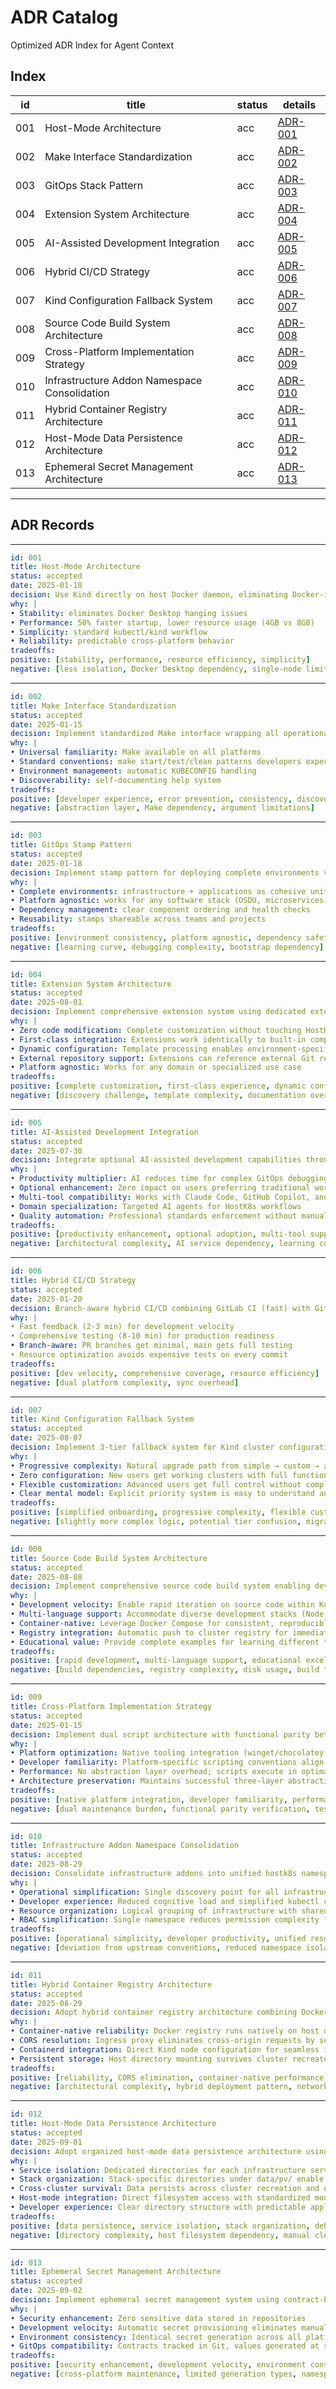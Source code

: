 # ADR Catalog

Optimized ADR Index for Agent Context

## Index

| id  | title                               | status | details |
| --- | ----------------------------------- | ------ | ------- |
| 001 | Host-Mode Architecture              | acc    | [ADR-001](001-host-mode-architecture.md) |
| 002 | Make Interface Standardization      | acc    | [ADR-002](002-make-interface-standardization.md) |
| 003 | GitOps Stack Pattern                | acc    | [ADR-003](003-gitops-stack-pattern.md) |
| 004 | Extension System Architecture       | acc    | [ADR-004](004-extension-system-architecture.md) |
| 005 | AI-Assisted Development Integration | acc    | [ADR-005](005-ai-assisted-development-integration.md) |
| 006 | Hybrid CI/CD Strategy               | acc    | [ADR-006](006-hybrid-ci-cd-strategy.md) |
| 007 | Kind Configuration Fallback System | acc    | [ADR-007](007-kind-configuration-fallback-system.md) |
| 008 | Source Code Build System Architecture | acc    | [ADR-008](008-source-code-build-system.md) |
| 009 | Cross-Platform Implementation Strategy | acc    | [ADR-009](009-cross-platform-implementation-strategy.md) |
| 010 | Infrastructure Addon Namespace Consolidation | acc    | [ADR-010](010-infrastructure-addon-namespace-consolidation.md) |
| 011 | Hybrid Container Registry Architecture | acc    | [ADR-011](011-hybrid-container-registry-architecture.md) |
| 012 | Host-Mode Data Persistence Architecture | acc    | [ADR-012](012-host-mode-data-persistence-architecture.md) |
| 013 | Ephemeral Secret Management Architecture | acc    | [ADR-013](013-ephemeral-secret-management-architecture.md) |

---

## ADR Records

--------------------------------------------
```yaml
id: 001
title: Host-Mode Architecture
status: accepted
date: 2025-01-10
decision: Use Kind directly on host Docker daemon, eliminating Docker-in-Docker complexity.
why: |
• Stability: eliminates Docker Desktop hanging issues
• Performance: 50% faster startup, lower resource usage (4GB vs 8GB)
• Simplicity: standard kubectl/kind workflow
• Reliability: predictable cross-platform behavior
tradeoffs:
positive: [stability, performance, resource efficiency, simplicity]
negative: [less isolation, Docker Desktop dependency, single-node limitation]
```

--------------------------------------------
```yaml
id: 002
title: Make Interface Standardization
status: accepted
date: 2025-01-15
decision: Implement standardized Make interface wrapping all operational scripts with consistent conventions.
why: |
• Universal familiarity: Make available on all platforms
• Standard conventions: make start/test/clean patterns developers expect
• Environment management: automatic KUBECONFIG handling
• Discoverability: self-documenting help system
tradeoffs:
positive: [developer experience, error prevention, consistency, discoverability]
negative: [abstraction layer, Make dependency, argument limitations]
```

--------------------------------------------
```yaml
id: 003
title: GitOps Stamp Pattern
status: accepted
date: 2025-01-18
decision: Implement stamp pattern for deploying complete environments via Flux with component/application separation.
why: |
• Complete environments: infrastructure + applications as cohesive units
• Platform agnostic: works for any software stack (OSDU, microservices, etc.)
• Dependency management: clear component ordering and health checks
• Reusability: stamps shareable across teams and projects
tradeoffs:
positive: [environment consistency, platform agnostic, dependency safety, reusability]
negative: [learning curve, debugging complexity, bootstrap dependency]
```

--------------------------------------------
```yaml
id: 004
title: Extension System Architecture
status: accepted
date: 2025-08-01
decision: Implement comprehensive extension system using dedicated extension/ directories with template processing for dynamic configuration.
why: |
• Zero code modification: Complete customization without touching HostK8s core
• First-class integration: Extensions work identically to built-in components
• Dynamic configuration: Template processing enables environment-specific customization
• External repository support: Extensions can reference external Git repositories
• Platform agnostic: Works for any domain or specialized use case
tradeoffs:
positive: [complete customization, first-class experience, dynamic configuration, external integration]
negative: [discovery challenge, template complexity, documentation overhead, testing complexity]
```

--------------------------------------------
```yaml
id: 005
title: AI-Assisted Development Integration
status: accepted
date: 2025-07-30
decision: Integrate optional AI-assisted development capabilities through three-layer architecture (MCP servers, specialized subagents, automated hooks).
why: |
• Productivity multiplier: AI reduces time for complex GitOps debugging and cluster analysis
• Optional enhancement: Zero impact on users preferring traditional workflows
• Multi-tool compatibility: Works with Claude Code, GitHub Copilot, and other MCP-enabled assistants
• Domain specialization: Targeted AI agents for HostK8s workflows
• Quality automation: Professional standards enforcement without manual oversight
tradeoffs:
positive: [productivity enhancement, optional adoption, multi-tool support, domain expertise]
negative: [architectural complexity, AI service dependency, learning curve]
```

--------------------------------------------
```yaml
id: 006
title: Hybrid CI/CD Strategy
status: accepted
date: 2025-01-20
decision: Branch-aware hybrid CI/CD combining GitLab CI (fast) with GitHub Actions (comprehensive).
why: |
• Fast feedback (2-3 min) for development velocity
• Comprehensive testing (8-10 min) for production readiness
• Branch-aware: PR branches get minimal, main gets full testing
• Resource optimization avoids expensive tests on every commit
tradeoffs:
positive: [dev velocity, comprehensive coverage, resource efficiency]
negative: [dual platform complexity, sync overhead]
```

--------------------------------------------
```yaml
id: 007
title: Kind Configuration Fallback System
status: accepted
date: 2025-08-07
decision: Implement 3-tier fallback system for Kind cluster configuration prioritizing user experience progression.
why: |
• Progressive complexity: Natural upgrade path from simple → custom → advanced
• Zero configuration: New users get working clusters with full functionality automatically
• Flexible customization: Advanced users get full control without complexity for others
• Clear mental model: Explicit priority system is easy to understand and debug
tradeoffs:
positive: [simplified onboarding, progressive complexity, flexible customization, clean repository]
negative: [slightly more complex logic, potential tier confusion, migration required]
```

--------------------------------------------
```yaml
id: 008
title: Source Code Build System Architecture
status: accepted
date: 2025-08-08
decision: Implement comprehensive source code build system enabling developers to build, containerize, and deploy applications directly from source code using make build src/APP_NAME.
why: |
• Development velocity: Enable rapid iteration on source code within Kubernetes environments
• Multi-language support: Accommodate diverse development stacks (Node.js, Python, Java, C#, etc.)
• Container-native: Leverage Docker Compose for consistent, reproducible builds
• Registry integration: Automatic push to cluster registry for immediate deployment
• Educational value: Provide complete examples for learning different technology stacks
tradeoffs:
positive: [rapid development, multi-language support, educational excellence, registry integration, GitOps compatibility]
negative: [build dependencies, registry complexity, disk usage, build time, platform dependencies]
```

--------------------------------------------
```yaml
id: 009
title: Cross-Platform Implementation Strategy
status: accepted
date: 2025-01-15
decision: Implement dual script architecture with functional parity between platform-native scripts (.sh/.ps1) rather than cross-platform scripting solutions. (Later replaced by unified Python architecture per ADR-015)
why: |
• Platform optimization: Native tooling integration (winget/chocolatey vs brew/apt) provides better user experience
• Developer familiarity: Platform-specific scripting conventions align with developer expectations
• Performance: No abstraction layer overhead; scripts execute in optimal platform environments
• Architecture preservation: Maintains successful three-layer abstraction while extending platform support
tradeoffs:
positive: [native platform integration, developer familiarity, performance, architecture preservation, feature parity]
negative: [dual maintenance burden, functional parity verification, testing complexity, synchronization risk]
```

--------------------------------------------
```yaml
id: 010
title: Infrastructure Addon Namespace Consolidation
status: accepted
date: 2025-08-29
decision: Consolidate infrastructure addons into unified hostk8s namespace while preserving component isolation through labels and resource naming conventions.
why: |
• Operational simplification: Single discovery point for all infrastructure components
• Developer experience: Reduced cognitive load and simplified kubectl commands
• Resource organization: Logical grouping of infrastructure with shared lifecycle
• RBAC simplification: Single namespace reduces permission complexity for development
tradeoffs:
positive: [operational simplicity, developer productivity, unified resource management, simplified RBAC]
negative: [deviation from upstream conventions, reduced namespace isolation, naming conflict risk]
```

--------------------------------------------
```yaml
id: 011
title: Hybrid Container Registry Architecture
status: accepted
date: 2025-08-29
decision: Adopt hybrid container registry architecture combining Docker container deployment for registry API with Kubernetes deployment for web UI, connected through ingress proxy.
why: |
• Container-native reliability: Docker registry runs natively on host daemon, eliminating orchestration overhead
• CORS resolution: Ingress proxy eliminates cross-origin requests by serving UI and API from same origin
• Containerd integration: Direct Kind node configuration for seamless image pulling
• Persistent storage: Host directory mounting survives cluster recreate/restart operations
tradeoffs:
positive: [reliability, CORS elimination, container-native performance, persistent storage, debugging access]
negative: [architectural complexity, hybrid deployment pattern, network configuration overhead, documentation complexity]
```

--------------------------------------------
```yaml
id: 012
title: Host-Mode Data Persistence Architecture
status: accepted
date: 2025-09-01
decision: Adopt organized host-mode data persistence architecture using dedicated directory structure with service-specific isolation and Kind extraMounts integration.
why: |
• Service isolation: Dedicated directories for each infrastructure service prevent conflicts
• Stack organization: Stack-specific directories under data/pv/ enable multi-environment isolation
• Cross-cluster survival: Data persists across cluster recreation and development iterations
• Host-mode integration: Direct filesystem access with standardized mount point contracts
• Developer experience: Clear directory structure with predictable application integration patterns
tradeoffs:
positive: [data persistence, service isolation, stack organization, debugging access, cross-platform consistency]
negative: [directory complexity, host filesystem dependency, manual cleanup, storage capacity limits]
```

--------------------------------------------
```yaml
id: 013
title: Ephemeral Secret Management Architecture
status: accepted
date: 2025-09-02
decision: Implement ephemeral secret management system using contract-based declarations with automatic generation during stack deployment.
why: |
• Security enhancement: Zero sensitive data stored in repositories
• Development velocity: Automatic secret provisioning eliminates manual steps
• Environment consistency: Identical secret generation across all platforms
• GitOps compatibility: Contracts tracked in Git, values generated at runtime
tradeoffs:
positive: [security enhancement, development velocity, environment consistency, operational simplicity, debugging simplicity, GitOps compatibility]
negative: [cross-platform maintenance, limited generation types, namespace dependency, platform tool dependencies]
```
